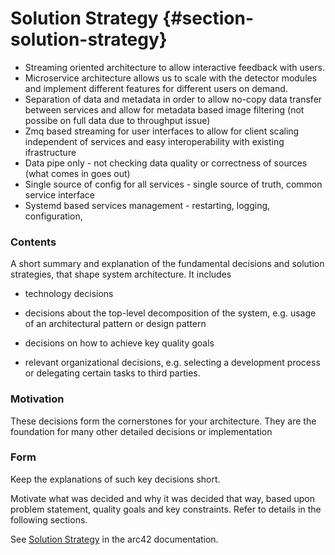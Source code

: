# Solution Strategy {#section-solution-strategy}
- Streaming oriented architecture to allow interactive feedback with users. 
- Microservice architecture allows us to scale with the detector modules and implement different features for different users on demand.
- Separation of data and metadata in order to allow no-copy data transfer between services and allow for metadata based image filtering (not possibe on full data due to throughput issue)
- Zmq based streaming for user interfaces to allow for client scaling independent of services and easy interoperability with existing ifrastructure
- Data pipe only - not checking data quality or correctness of sources (what comes in goes out)
- Single source of config for all services - single source of truth, common service interface
- Systemd based services management - restarting, logging, configuration, 

### **Contents**

A short summary and explanation of the fundamental decisions and
solution strategies, that shape system architecture. It includes

-   technology decisions

-   decisions about the top-level decomposition of the system, e.g.
    usage of an architectural pattern or design pattern

-   decisions on how to achieve key quality goals

-   relevant organizational decisions, e.g. selecting a development
    process or delegating certain tasks to third parties.

### **Motivation**



These decisions form the cornerstones for your architecture. They are
the foundation for many other detailed decisions or implementation

### **Form**

Keep the explanations of such key decisions short.

Motivate what was decided and why it was decided that way, based upon
problem statement, quality goals and key constraints. Refer to details
in the following sections.

See [Solution Strategy](https://docs.arc42.org/section-4/) in the arc42
documentation.
